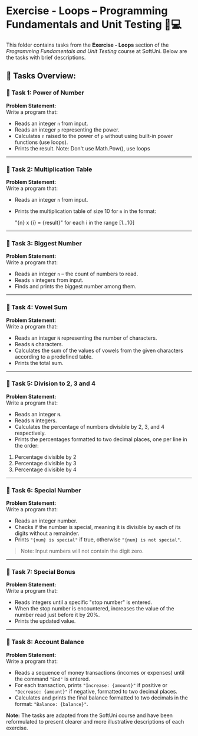 # Exercise - Loops – Programming Fundamentals and Unit Testing 🧑💻

This folder contains tasks from the **Exercise - Loops** section of the _Programming Fundamentals and Unit Testing_ course at SoftUni. Below are the tasks with brief descriptions.

## 🔧 Tasks Overview:

### 📝 Task 1: Power of Number 
**Problem Statement:**  
Write a program that:  
- Reads an integer `n` from input.  
- Reads an integer `p` representing the power.  
- Calculates `n` raised to the power of `p` without using built-in power functions (use loops).  
- Prints the result.
Note: Don't use Math.Pow(), use loops

---

### 📝 Task 2: Multiplication Table  
**Problem Statement:**  
Write a program that:  
- Reads an integer `n` from input.  
- Prints the multiplication table of size 10 for `n` in the format:  

  "{n} x {i} = {result}" for each i in the range [1…10]

---

### 📝 Task 3: Biggest Number  
**Problem Statement:**  
Write a program that:  
- Reads an integer `n` – the count of numbers to read.  
- Reads `n` integers from input.  
- Finds and prints the biggest number among them.

---

### 📝 Task 4: Vowel Sum  
**Problem Statement:**  
Write a program that:  
- Reads an integer `N` representing the number of characters.  
- Reads `N` characters.  
- Calculates the sum of the values of vowels from the given characters according to a predefined table.  
- Prints the total sum.

---

### 📝 Task 5: Division to 2, 3 and 4  
**Problem Statement:**  
Write a program that:  
- Reads an integer `N`.  
- Reads `N` integers.  
- Calculates the percentage of numbers divisible by 2, 3, and 4 respectively.  
- Prints the percentages formatted to two decimal places, one per line in the order:  
1. Percentage divisible by 2  
2. Percentage divisible by 3  
3. Percentage divisible by 4

---

### 📝 Task 6: Special Number  
**Problem Statement:**  
Write a program that:  
- Reads an integer number.  
- Checks if the number is special, meaning it is divisible by each of its digits without a remainder.  
- Prints `"{num} is special"` if true, otherwise `"{num} is not special"`.  
> Note: Input numbers will not contain the digit zero.

---

### 📝 Task 7: Special Bonus  
**Problem Statement:**  
Write a program that:  
- Reads integers until a specific "stop number" is entered.  
- When the stop number is encountered, increases the value of the number read just before it by 20%.  
- Prints the updated value.

---

### 📝 Task 8: Account Balance  
**Problem Statement:**  
Write a program that:  
- Reads a sequence of money transactions (incomes or expenses) until the command `"End"` is entered.  
- For each transaction, prints `"Increase: {amount}"` if positive or `"Decrease: {amount}"` if negative, formatted to two decimal places.  
- Calculates and prints the final balance formatted to two decimals in the format: `"Balance: {balance}"`.

**Note:** The tasks are adapted from the SoftUni course and have been reformulated to present clearer and more illustrative descriptions of each exercise.
